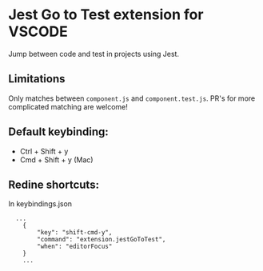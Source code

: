 # Jest Go to Test extension for VSCODE

Jump between code and test in projects using Jest.

## Limitations

Only matches between `component.js` and `component.test.js`.
PR's for more complicated matching are welcome!

## Default keybinding:

* Ctrl + Shift + y
* Cmd + Shift + y (Mac)

## Redine shortcuts:

In keybindings.json

```
  ...
	{
		"key": "shift-cmd-y",
		"command": "extension.jestGoToTest",
		"when": "editorFocus"
	}
	...
```

